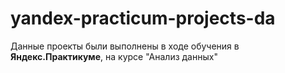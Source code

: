 # yandex-practicum-projects-da
Данные проекты были выполнены в ходе обучения в **Яндекс.Практикуме**, на курсе "Анализ данных"
